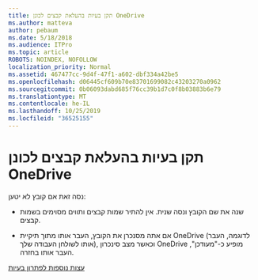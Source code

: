 ```yaml
---
title: תקן בעיות בהעלאת קבצים לכונן OneDrive
ms.author: matteva
author: pebaum
ms.date: 5/18/2018
ms.audience: ITPro
ms.topic: article
ROBOTS: NOINDEX, NOFOLLOW
localization_priority: Normal
ms.assetid: 467477cc-9d4f-47f1-a602-dbf334a42be5
ms.openlocfilehash: d06445cf609b70e83701699082c43203270a0962
ms.sourcegitcommit: 0b06093dabd685f76cc39b1d7c0f8b03883b6e79
ms.translationtype: MT
ms.contentlocale: he-IL
ms.lasthandoff: 10/25/2019
ms.locfileid: "36525155"
---
```

# <a name="fix-problems-uploading-files-to-onedrive"></a>תקן בעיות בהעלאת קבצים לכונן OneDrive

נסה זאת אם קובץ לא יטען:
  
- שנה את שם הקובץ ונסה שנית. אין להתיר שמות קבצים ותווים מסוימים בשמות קבצים. 
    
- אם אתה מסנכרן את הקובץ, העבר אותו מתוך תיקיית OneDrive (לדוגמה, העבר אותו לשולחן העבודה שלך), וכאשר מצב סינכרון OneDrive מופיע כ-"מעודכן", העבר אותו בחזרה. 
    
[עצות נוספות לפתרון בעיות](https://go.microsoft.com/fwlink/?linkid=873155)
  

